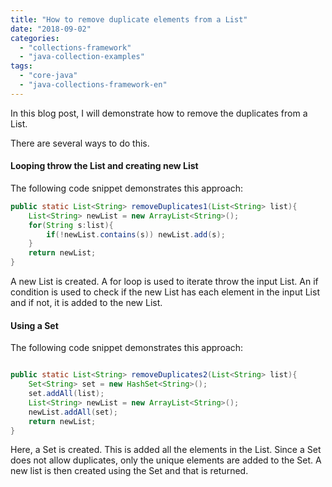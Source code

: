 ```yaml
---
title: "How to remove duplicate elements from a List"
date: "2018-09-02"
categories: 
  - "collections-framework"
  - "java-collection-examples"
tags: 
  - "core-java"
  - "java-collections-framework-en"
---
```


In this blog post, I will demonstrate how to remove the duplicates from a List.

There are several ways to do this.


#### Looping throw the List and creating new List

The following code snippet demonstrates this approach:

```java
public static List<String> removeDuplicates1(List<String> list){ 
    List<String> newList = new ArrayList<String>(); 
    for(String s:list){ 
        if(!newList.contains(s)) newList.add(s); 
    } 
    return newList; 
}
````

A new List is created. A for loop is used to iterate throw the input List. An if condition is used to check if the new List has each element in the input List and if not, it is added to the new List.

#### Using a Set

The following code snippet demonstrates this approach:

```java

public static List<String> removeDuplicates2(List<String> list){ 
    Set<String> set = new HashSet<String>(); 
    set.addAll(list); 
    List<String> newList = new ArrayList<String>(); 
    newList.addAll(set); 
    return newList; 
}
```

Here, a Set is created. This is added all the elements in the List. Since a Set does not allow duplicates, only the unique elements are added to the Set. A new list is then created using the Set and that is returned.

